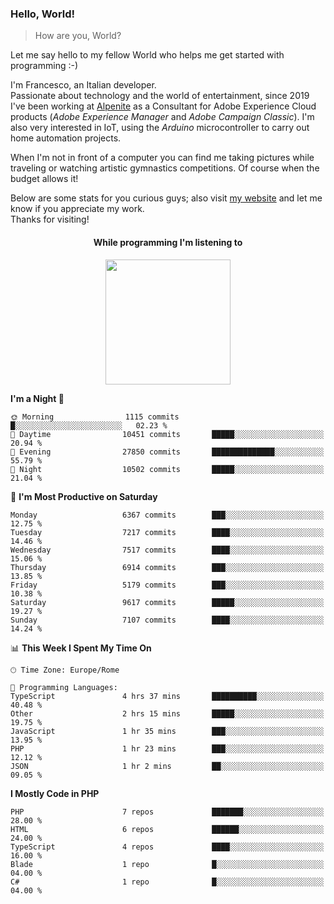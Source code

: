 ### Hello, World!

> How are you, World?

Let me say hello to my fellow World who helps me get started with programming :-)

I'm Francesco, an Italian developer.  
Passionate about technology and the world of entertainment, since 2019 I've been working at [Alpenite](https://www.alpenite.com) as a Consultant for Adobe Experience Cloud products (*Adobe Experience Manager* and *Adobe Campaign Classic*). I'm also very interested in IoT, using the *Arduino* microcontroller to carry out home automation projects.

When I'm not in front of a computer you can find me taking pictures while traveling or watching artistic gymnastics competitions. Of course when the budget allows it!

Below are some stats for you curious guys; also visit [my website](https://www.francescorega.eu) and let me know if you appreciate my work.  
Thanks for visiting!

<div align="center">
  <h4>While programming I'm listening to</h4>
  <a href="https://apps.francescorega.eu/now-playing/11147232609" target="_blank"><img src="https://apps.francescorega.eu/now-playing/11147232609" width="200"></a>
</div>

<!--START_SECTION:waka-->
**I'm a Night 🦉** 

```text
🌞 Morning                1115 commits        █░░░░░░░░░░░░░░░░░░░░░░░░   02.23 % 
🌆 Daytime                10451 commits       █████░░░░░░░░░░░░░░░░░░░░   20.94 % 
🌃 Evening                27850 commits       ██████████████░░░░░░░░░░░   55.79 % 
🌙 Night                  10502 commits       █████░░░░░░░░░░░░░░░░░░░░   21.04 % 
```
📅 **I'm Most Productive on Saturday** 

```text
Monday                   6367 commits        ███░░░░░░░░░░░░░░░░░░░░░░   12.75 % 
Tuesday                  7217 commits        ████░░░░░░░░░░░░░░░░░░░░░   14.46 % 
Wednesday                7517 commits        ████░░░░░░░░░░░░░░░░░░░░░   15.06 % 
Thursday                 6914 commits        ███░░░░░░░░░░░░░░░░░░░░░░   13.85 % 
Friday                   5179 commits        ███░░░░░░░░░░░░░░░░░░░░░░   10.38 % 
Saturday                 9617 commits        █████░░░░░░░░░░░░░░░░░░░░   19.27 % 
Sunday                   7107 commits        ████░░░░░░░░░░░░░░░░░░░░░   14.24 % 
```


📊 **This Week I Spent My Time On** 

```text
🕑︎ Time Zone: Europe/Rome

💬 Programming Languages: 
TypeScript               4 hrs 37 mins       ██████████░░░░░░░░░░░░░░░   40.48 % 
Other                    2 hrs 15 mins       █████░░░░░░░░░░░░░░░░░░░░   19.75 % 
JavaScript               1 hr 35 mins        ███░░░░░░░░░░░░░░░░░░░░░░   13.95 % 
PHP                      1 hr 23 mins        ███░░░░░░░░░░░░░░░░░░░░░░   12.12 % 
JSON                     1 hr 2 mins         ██░░░░░░░░░░░░░░░░░░░░░░░   09.05 % 
```

**I Mostly Code in PHP** 

```text
PHP                      7 repos             ███████░░░░░░░░░░░░░░░░░░   28.00 % 
HTML                     6 repos             ██████░░░░░░░░░░░░░░░░░░░   24.00 % 
TypeScript               4 repos             ████░░░░░░░░░░░░░░░░░░░░░   16.00 % 
Blade                    1 repo              █░░░░░░░░░░░░░░░░░░░░░░░░   04.00 % 
C#                       1 repo              █░░░░░░░░░░░░░░░░░░░░░░░░   04.00 % 
```




<!--END_SECTION:waka-->
